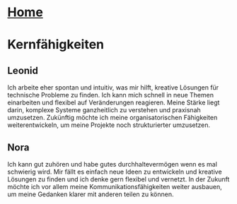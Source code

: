# [Home](../README.md)

# Kernfähigkeiten

## Leonid
Ich arbeite eher spontan und intuitiv, was mir hilft, kreative Lösungen für technische Probleme zu finden.
Ich kann mich schnell in neue Themen einarbeiten und flexibel auf Veränderungen reagieren.
Meine Stärke liegt darin, komplexe Systeme ganzheitlich zu verstehen und praxisnah umzusetzen.
Zukünftig möchte ich meine organisatorischen Fähigkeiten weiterentwickeln, um meine Projekte noch strukturierter umzusetzen.


## Nora
Ich kann gut zuhören und habe gutes durchhaltevermögen wenn es mal schwierig wird.
Mir fällt es einfach neue Ideen zu entwickeln und kreative Lösungen zu finden und ich denke gern flexibel und vernetzt.
In der Zukunft möchte ich vor allem meine Kommunikationsfähigkeiten weiter ausbauen, um meine Gedanken klarer mit anderen teilen zu können.
